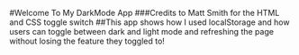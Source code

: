 #Welcome To My DarkMode App
###Credits to Matt Smith for the HTML and CSS toggle switch
##This app shows how I used localStorage and how users can toggle between dark and light mode and refreshing the page without losing the feature they toggled to!
